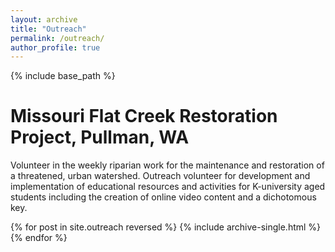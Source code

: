 ```yaml
---
layout: archive
title: "Outreach"
permalink: /outreach/
author_profile: true
---
```


{% include base_path %}

Missouri Flat Creek Restoration Project, Pullman, WA
======
Volunteer in the weekly riparian work for the maintenance and restoration of a threatened, urban watershed. Outreach volunteer for development and implementation of educational resources and activities for K-university aged students including the creation of online video content and a dichotomous key. 


{% for post in site.outreach reversed %}
  {% include archive-single.html %}
{% endfor %}
